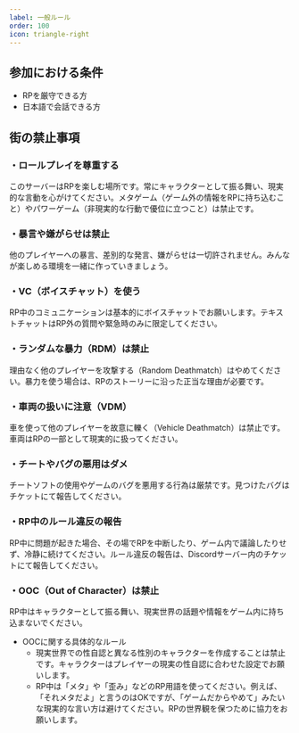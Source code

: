 ```yaml
---
label: 一般ルール
order: 100
icon: triangle-right
---
```


## 参加における条件
- RPを厳守できる方
- 日本語で会話できる方

## 街の禁止事項
### ・ロールプレイを尊重する
このサーバーはRPを楽しむ場所です。常にキャラクターとして振る舞い、現実的な言動を心がけてください。メタゲーム（ゲーム外の情報をRPに持ち込むこと）やパワーゲーム（非現実的な行動で優位に立つこと）は禁止です。  

### ・暴言や嫌がらせは禁止
他のプレイヤーへの暴言、差別的な発言、嫌がらせは一切許されません。みんなが楽しめる環境を一緒に作っていきましょう。  

### ・VC（ボイスチャット）を使う
RP中のコミュニケーションは基本的にボイスチャットでお願いします。テキストチャットはRP外の質問や緊急時のみに限定してください。  

### ・ランダムな暴力（RDM）は禁止
理由なく他のプレイヤーを攻撃する（Random Deathmatch）はやめてください。暴力を使う場合は、RPのストーリーに沿った正当な理由が必要です。  

### ・車両の扱いに注意（VDM）
車を使って他のプレイヤーを故意に轢く（Vehicle Deathmatch）は禁止です。車両はRPの一部として現実的に扱ってください。  

### ・チートやバグの悪用はダメ
チートソフトの使用やゲームのバグを悪用する行為は厳禁です。見つけたバグはチケットにて報告してください。  

### ・RP中のルール違反の報告
RP中に問題が起きた場合、その場でRPを中断したり、ゲーム内で議論したりせず、冷静に続けてください。ルール違反の報告は、Discordサーバー内のチケットにて報告してください。  

### ・OOC（Out of Character）は禁止
RP中はキャラクターとして振る舞い、現実世界の話題や情報をゲーム内に持ち込まないでください。
- OOCに関する具体的なルール  
  - 現実世界での性自認と異なる性別のキャラクターを作成することは禁止です。キャラクターはプレイヤーの現実の性自認に合わせた設定でお願いします。  
  - RP中は「メタ」や「歪み」などのRP用語を使ってください。例えば、「それメタだよ」と言うのはOKですが、「ゲームだからやめて」みたいな現実的な言い方は避けてください。RPの世界観を保つために協力をお願いします。
